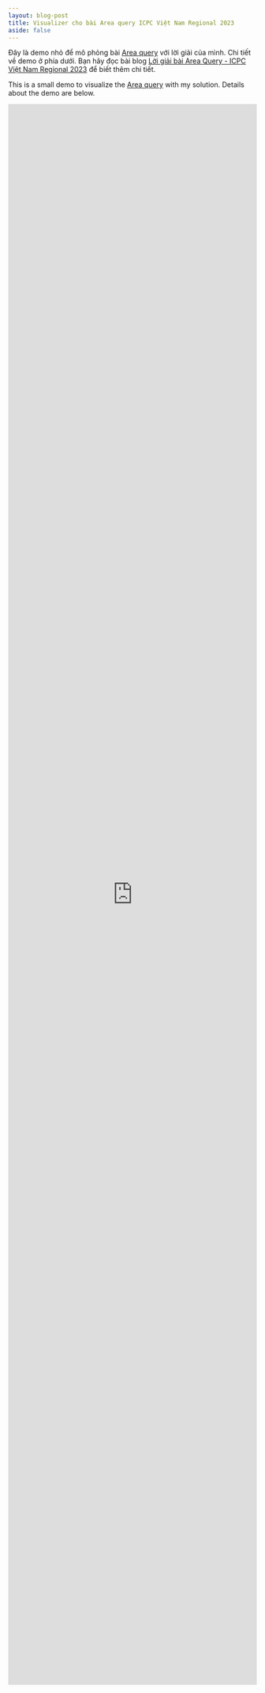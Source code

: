 ```yaml
---
layout: blog-post
title: Visualizer cho bài Area query ICPC Việt Nam Regional 2023
aside: false
---
```


Đây là demo nhỏ để mô phỏng bài [Area query][problem] với lời giải của mình. Chi tiết về demo ở phía dưới. Bạn hãy đọc bài blog [Lời giải bài Area Query - ICPC Việt Nam Regional 2023](/posts/icpc-vn-regional-2023-a-solution/) để biết thêm chi tiết.

This is a small demo to visualize the [Area query][problem] with my solution. Details about the demo are below.

<iframe
    frameBorder="0"
    style="
        width: 100%;
        height: 80vh;
    "
    src="https://quangloc99.github.io/vietnam-icpc-2023-regional-areaquery-visualizer/?input=NwoxIDEKMSA3CjIgOAo0IDcKNyA0CjggMgo3IDEKMTUKQSAxIDMKQSAxIDQKQSAxIDUKQSAxIDYKPyAxIDMKUiAxIDMKQSAyIDQKUiAxIDYKQSA1IDcKPyAyIDUKUiAxIDUKUiAxIDQKQSA0IDcKQSAyIDcKPyA3IDQKICAgIA%3D%3D&storedCheckboxes=111" />

## Tính năng

- Cho phép nhập input của một test case với format đã mô tả ở trong đề bài.
  - Input sẽ được validate, nhưng sẽ không kiểm tra chặt chẽ từng khoảng trắng.
- Vẽ hình:
  - Các phần đa giác được chia, cấu trúc cây tạo bởi các vùng được cắt, và vùng cắt được giữ lại cho truy vấn **cuối cùng**.
  - Màu của vùng cắt, màu của đường cắt và màu của các nút của cây tương ứng với nhau là giống nhau.
- Output:
  - [Euler tour của cây][tree-euler-tour], với màu tương ứng với node trên cây.
  - Thứ tự thăm các đường cắt khi đi trên cạnh của đa giác đã cho theo thứ tự đỉnh $1, 2, \ldots, n$, với màu tương ứng với màu của đường cắt.
  - Cũng là thứ tự thăm đường cắt nhưng in ra cả đường cắt thay vì mỗi đỉnh.
  - Đáp án cho truy vấn **cuối cùng**.
- Control:
  - Checkbox để ẩn/hiện output.
- Preview: link để có thể chèn vào blog khác mà không có phần control.

## Source code

Ban đầu để code nhanh thì mình đã phát triển cái visualizer này trên codepen [tại đây][visualizer-on-codepen], và ban đầu mình cũng định dùng code pen để host luôn.

Song phần copy preview hoạt động không tốt lắm, nên cuối cùng mình lại host trên github page. Các bạn có thể xem source code [tại đây][visualizer-on-github].

---

## Features

- Allows inputting a test case following the format described in the problem statement.
  - The input will be validated but won't be strictly checked for each space.
- Drawing:
  - Divides the polygons, creates a tree structure based on the cut regions, and keeps the cut region for the **final query**.
  - The color of the cut region, the color of the cut path, and the color of the corresponding tree nodes are the same.
- Output:
  - [Euler tour of the tree][tree-euler-tour], with colors corresponding to the nodes on the tree.
  - Order of visiting the cut paths while traversing the edges of the given polygon in the order of vertices $1, 2, \ldots, n$, with colors corresponding to the cut paths.
  - Also the order of visiting cut paths but displaying the entire cut paths instead of individual vertices.
  - Answer for the **final query**.
- Control:
  - Checkbox to hide/show output.
- Preview: Link to embed into other blogs without the control section.

## Source code

The initial idea was to develop this visualizer quickly on CodePen [here][visualizer-on-codepen], and originally, I planned to use CodePen to host it.

However, copying the preview didn't work well, so ultimately, I ended up hosting it on GitHub Pages. You can view the source code [here][visualizer-on-github].

[problem]: https://oj.vnoi.info/problem/icpc23_regional_a
[tree-euler-tour]: https://codeforces.com/blog/entry/18369
[visualizer-on-codepen]: https://codepen.io/quangloc99/full/oNmKgEO
[visualizer-on-github]: https://github.com/quangloc99/vietnam-icpc-2023-regional-areaquery-visualizer
